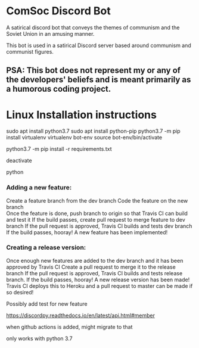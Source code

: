 # ComSoc Discord Bot
A satirical discord bot that conveys the themes of communism and the Soviet Union in an amusing manner.

This bot is used in a satirical Discord server based around communism and communist figures.

## PSA: This bot does not represent my or any of the developers' beliefs and is meant primarily as a humorous coding project.  

# Linux Installation instructions
sudo apt install python3.7
sudo apt install python-pip
python3.7 -m pip install virtualenv
virtualenv bot-env
source bot-env/bin/activate

python3.7 -m pip install -r requirements.txt

deactivate

python

### Adding a new feature:
Create a feature branch from the dev branch
Code the feature on the new branch  
Once the feature is done, push branch to origin so that Travis CI can build and test it
If the build passes, create pull request to merge feature to dev branch
If the pull request is approved, Travis CI builds and tests dev branch
If the build passes, hooray! A new feature has been implemented!

### Creating a release version:
Once enough new features are added to the dev branch and it has been approved by Travis CI
Create a pull request to merge it to the release branch
If the pull request is approved, Travis CI builds and tests release branch.
If the build passes, hooray! A new release version has been made! 
Travis CI deploys this to Heroku and a pull request to master can be made if so desired!

Possibly add test for new feature

https://discordpy.readthedocs.io/en/latest/api.html#member

when github actions is added, might migrate to that

only works with python 3.7
